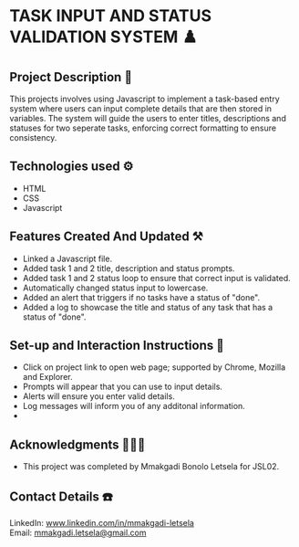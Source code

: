 # TASK INPUT AND STATUS VALIDATION SYSTEM ♟️

## Project Description 📗
This projects involves using Javascript to implement a task-based entry system where users can input complete details that are then stored in variables. 
The system will guide the users to enter titles, descriptions and statuses for two seperate tasks, enforcing correct formatting to ensure consistency. 

## Technologies used ⚙️
- HTML 
- CSS
- Javascript

## Features Created And Updated ⚒️
- Linked a Javascript file.
- Added task 1 and 2 title, description and status prompts.
- Added task 1 and 2 status loop to ensure that correct input is validated.
- Automatically changed status input to lowercase.
- Added an alert that triggers if no tasks have a status of "done".
- Added a log to showcase the title and status of any task that has a status of "done".

## Set-up and Interaction Instructions 🚧
- Click on project link to open web page; supported by Chrome, Mozilla and Explorer. 
- Prompts will appear that you can use to input details.
- Alerts will ensure you enter valid details. 
- Log messages will inform you of any additonal information.
- 

## Acknowledgments 🧑‍🤝‍🧑
- This project was completed by Mmakgadi Bonolo Letsela for JSL02.

## Contact Details ☎️
LinkedIn: www.linkedin.com/in/mmakgadi-letsela  
Email:    mmakgadi.letsela@gmail.com
